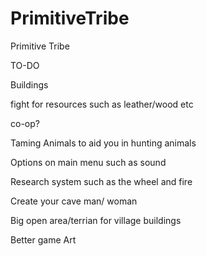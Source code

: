 # PrimitiveTribe
Primitive Tribe

TO-DO

Buildings

fight for resources such as leather/wood etc


co-op?

Taming Animals to aid you in hunting animals

Options on main menu such as sound

Research system such as the wheel and fire

Create your cave man/ woman



Big open area/terrian for village buildings

Better game Art
